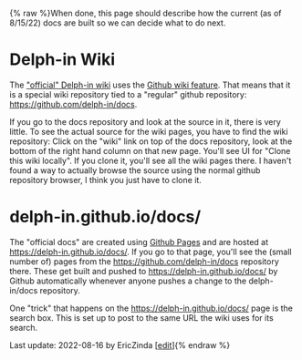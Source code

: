 {% raw %}When done, this page should describe how the current (as of 8/15/22) docs are built so we can decide what to do next.

# Delph-in Wiki
The ["official" Delph-in wiki](https://github.com/delph-in/docs/wiki) uses the [Github wiki feature](https://docs.github.com/en/communities/documenting-your-project-with-wikis/about-wikis).  That means that it is a special wiki repository tied to a "regular" github repository: https://github.com/delph-in/docs. 

If you go to the docs repository and look at the source in it, there is very little. To see the actual source for the wiki pages, you have to find the wiki repository: Click on the "wiki" link on top of the docs repository, look at the bottom of the right hand column on that new page. You'll see UI for "Clone this wiki locally". If you clone it, you'll see all the wiki pages there. I haven't found a way to actually browse the source using the normal github repository browser, I think you just have to clone it.

# delph-in.github.io/docs/
The "official docs" are created using [Github Pages](https://pages.github.com/) and are hosted at https://delph-in.github.io/docs/. If you go to that page, you'll see the (small number of) pages from the https://github.com/delph-in/docs repository there. These get built and pushed to https://delph-in.github.io/docs/ by Github automatically whenever anyone pushes a change to the delph-in/docs repository. 

One "trick" that happens on the https://delph-in.github.io/docs/ page is the search box. This is set up to post to the same URL the wiki uses for its search.


Last update: 2022-08-16 by EricZinda [[edit](https://github.com/delph-in/docs/wiki/ERDW_HowCurrentDocsAreBuilt/_edit)]{% endraw %}